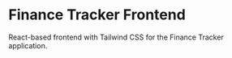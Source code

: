 # Finance Tracker Frontend

React-based frontend with Tailwind CSS for the Finance Tracker application.